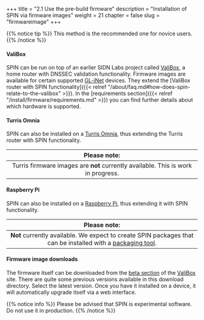 +++
title = "2.1 Use the pre-build firmware"
description = "Installation of SPIN via firmware images"
weight = 21
chapter = false
slug = "firmwareimage"
+++

{{% notice tip %}}
This method is the recommended one for novice users.
{{% /notice %}}

#### ValiBox
SPIN can be run on top of an earlier SIDN Labs project called [ValiBox](https://valibox.sidnlabs.nl), a home router with DNSSEC validation functionality. Firmware images are available for certain supported [GL-iNet](https://www.gl-inet.com/) devices. They extend the [ValiBox router with SPIN functionality]({{< relref "/about/faq.md#how-does-spin-relate-to-the-valibox" >}}). In the [requirements section]({{< relref "/install/firmware/requirements.md" >}}) you can find further details about which hardware is supported.

#### Turris Omnia
SPIN can also be installed on a [Turris Omnia](https://omnia.turris.cz/en/), thus extending the Turris router with SPIN functionality.

| <i class="fa fa-exclamation-triangle"></i> Please note: |
| :-----: |
| Turris firmware images are **not** currently available. This is work in progress.

#### Raspberry Pi
SPIN can also be installed on a [Raspberry Pi](https://www.raspberrypi.org/), thus extending it with SPIN functionality.

| <i class="fa fa-exclamation-triangle"></i> Please note: |
| :-----: |
| **Not** currently available. We expect to create SPIN packages that can be installed with a [packaging tool](https://www.raspberrypi.org/documentation/linux/software/apt.md).

#### Firmware image downloads

The firmware itself can be downloaded from the [beta section](https://valibox.sidnlabs.nl/downloads/valibox/beta/) of the [ValiBox](https://valibox.sidnlabs.nl) site. There are quite some previous versions available in this download directory. Select the latest version. Once you have it installed on a device, it will automatically upgrade itself via a web interface.


{{% notice info %}}
<i class="fa fa-flask"></i> Please be advised that SPIN is experimental software. Do not use it in production.
{{% /notice %}}